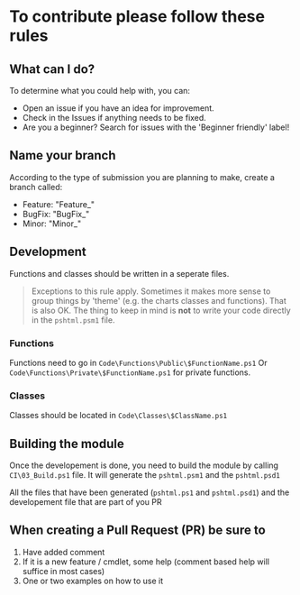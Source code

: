 # To contribute please follow these rules

## What can I do?

To determine what you could help with, you can:

- Open an issue if you have an idea for improvement.
- Check in the Issues if anything needs to be fixed.
- Are you a beginner? Search for issues with the 'Beginner friendly' label!

## Name your branch

According to the type of submission you are planning to make, create a branch called:

- Feature: "Feature_<Description>"
- BugFix: "BugFix_<Description>"
- Minor: "Minor_<Description>"

## Development

Functions and classes should be written in a seperate files.

> Exceptions to this rule apply. Sometimes it makes more sense to group things by 'theme' (e.g. the charts classes and functions). That is also OK. The thing to keep in mind is **not** to write your code directly in the `pshtml.psm1` file.


### Functions

Functions need to go in `Code\Functions\Public\$FunctionName.ps1` Or `Code\Functions\Private\$FunctionName.ps1` for private functions.

### Classes

Classes should be located in `Code\Classes\$ClassName.ps1`

## Building the module

Once the developement is done, you need to build the module by calling `CI\03_Build.ps1` file. It will generate the `pshtml.psm1` and the `pshtml.psd1` 

All the files that have been generated (`pshtml.ps1` and `pshtml.psd1`) and the developement file that are part of you PR

## When creating a Pull Request (PR) be sure to

1. Have added comment
2. If it is a new feature / cmdlet, some help (comment based help will suffice in most cases)
3. One or two examples on how to use it
